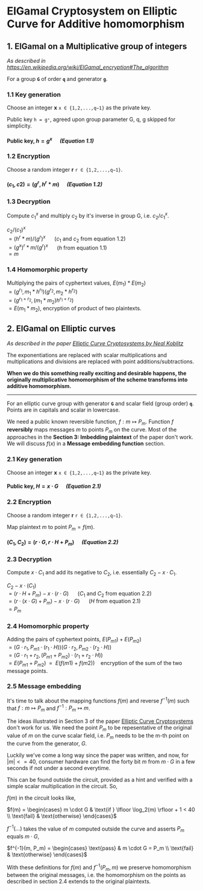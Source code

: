 # ElGamal Cryptosystem on Elliptic Curve for Additive homomorphism

## 1. ElGamal on a Multiplicative group of integers

_As described in https://en.wikipedia.org/wiki/ElGamal_encryption#The_algorithm_

For a group **`G`** of order **`q`** and generator **`g`**.

### 1.1 Key generation

Choose an integer **x** `x ∈ {1,2,...,q−1}` as the private key.

Public key `h = gˣ`, agreed upon group parameter G, q, g skipped for simplicity.

#### Public key, $`h=g^x`$ $`~~~~`$ _(Equation 1.1)_

### 1.2 Encryption

Choose a random integer **r** `r ∈ {1,2,...,q−1}`.

#### $`(c_1,c2)=(g^r, h^r*m)`$ $`~~~~`$ _(Equation 1.2)_

### 1.3 Decryption

Compute $`c_1^x`$ and multiply $`c_2`$ by it's inverse in group G, i.e. $`c_2/c_1^x`$.

$`c_2/(c_1)^x`$  
$`=(h^r*m)/(g^r)^x`$ $`~~~~`$ ($`c_1`$ and $`c_2`$ from equation 1.2)  
$`= (g^x)^r*m/(g^r)^x`$ $`~~~~`$ ($`h`$ from equation 1.1)  
$`= m`$

### 1.4 Homomorphic property
Multiplying the pairs of cyphertext values, $`E(m_1) * E(m_2)`$  
$`= (g^{r_1}, m_1 * h^{r_1})(g^{r_2}, m_2 * h^{r_2})`$  
$`= (g^{r_1+r_2}, (m_1*m_2)h^{r_1+r_2})`$  
$`= E(m_1*m_2)`$, encryption of product of two plaintexts.

## 2. ElGamal on Elliptic curves

_As described in the paper [Elliptic Curve Cryptosystems by Neal Koblitz](https://www.ams.org/journals/mcom/1987-48-177/S0025-5718-1987-0866109-5/S0025-5718-1987-0866109-5.pdf)_

The exponentiations are replaced with scalar multiplications and multiplications and divisions are replaced with point additions/subtractions.

**When we do this something really exciting and desirable happens, the originally multiplicative homomorphism of the scheme transforms into additive homomorphism.**

---

For an elliptic curve group with generator **`G`** and scalar field (group order) **`q`**. Points are in capitals and scalar in lowercase.

We need a public known reversible function, $`f:m ↦ P_m`$. Function $`f`$ **reversibly** maps messages $`m`$ to points $`P_m`$ on the curve. Most of the approaches in the **Section 3: Imbedding plaintext** of the paper don't work. We will discuss $`f(x)`$ in a **Message embedding function** section.
### 2.1 Key generation

Choose an integer **x** `x ∈ {1,2,...,q−1}` as the private key.

#### Public key, $`H=x \cdot G`$ $`~~~~`$ _(Equation 2.1)_

### 2.2 Encryption

Choose a random integer **r** `r ∈ {1,2,...,q−1}`.

Map plaintext $`m`$ to point $`P_m = f(m)`$.

#### $`(C_1,C_2)=(r \cdot G,r \cdot H + P_m)`$ $`~~~~`$ _(Equation 2.2)_

### 2.3 Decryption

Compute $`x \cdot C_1`$ and add its negative to $`C_2`$, i.e. essentially $`C_2 - x \cdot C_1`$.

$`C_2 - x \cdot (C_1)`$  
$`=(r \cdot H + P_m) - x \cdot (r \cdot G)`$ $`~~~~`$ ($`C_1`$ and $`C_2`$ from equation 2.2)  
$`=(r \cdot (x \cdot G) + P_m) - x \cdot (r \cdot G)`$ $`~~~~`$ ($`H`$ from equation 2.1)  
$`= P_m`$

### 2.4 Homomorphic property
Adding the pairs of cyphertext points, $`E(P_{m1}) + E(P_{m2})`$  
$`= (G \cdot {r_1}, P_{m1} \cdot (r_1 \cdot H))(G \cdot {r_2}, P_{m2} \cdot (r_2 \cdot H))`$  
$`= (G \cdot {r_1+r_2}, (P_{m1} + P_{m2})\cdot ({r_1+r_2} \cdot H))`$  
$`= E(P_{m1} + P_{m2}) ~~ = ~~ E(f({m1}) + f({m2}))`$ $`~~`$ encryption of the sum of the two message points.

### 2.5 Message embedding
It's time to talk about the mapping functions $`f(m)`$ and reverse  $`f^{-1}(m)`$ such that $`f:m ↦ P_m`$ and $`f^{-1}:P_m ↦ m`$.

The ideas illustrated in Section 3 of the paper [Elliptic Curve Cryptosystems](https://www.ams.org/journals/mcom/1987-48-177/S0025-5718-1987-0866109-5/S0025-5718-1987-0866109-5.pdf) don't work for us.
We need the point $`P_m`$ to be repesentative of the original value of $`m`$ on the curve scalar field, i.e. $`P_m`$ needs to be the m-th point on the curve from the generator, $`G`$.

Luckily we've come a long way since the paper was written, and now, for $`|m| <= 40`$, consumer hardware can find the forty bit $`m`$ from $`m \cdot G`$ in a few seconds if not under a second everytime.

This can be found outside the circuit, provided as a hint and verified with a simple scalar multiplication in the circuit. So,

$`f(m)`$ in the circuit looks like,

$`f(m) = 
\begin{cases} 
m \cdot G & \text{if } \lfloor \log_2(m) \rfloor + 1 < 40 \\
\text{fail} & \text{otherwise}
\end{cases}`$


$`f^{-1}(...)`$ takes the value of $`m`$ computed outside the curve and asserts $`P_m`$ equals $`m \cdot G`$,

$`f^{-1}(m, P_m) = 
\begin{cases} 
\text{pass} & m \cdot G = P_m \\
\text{fail} & \text{otherwise}
\end{cases}`$

With these definitions for $`f(m)`$ and $`f^{-1}(P_m, m)`$ we preserve homomorphism between the original messages, i.e. the homomorphism on the points as described in section 2.4 extends to the original plaintexts.